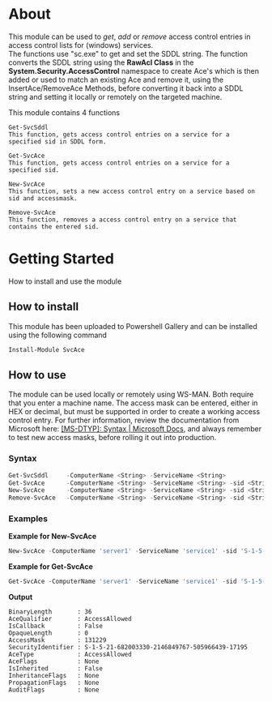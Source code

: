 # About
This module can be used to *get*, *add* or *remove* access control entries in access control lists for (windows) services.<br>
The functions use "sc.exe" to get and set the SDDL string. The function converts the SDDL string using the **RawAcl Class** in the **System.Security.AccessControl** namespace to create Ace's which is then added or used to match an existing Ace and remove it, using the InsertAce/RemoveAce Methods, before converting it back into a SDDL string and setting it locally or remotely on the targeted machine.
<br>

This module contains 4 functions<br>
```
Get-SvcSddl
This function, gets access control entries on a service for a specified sid in SDDL form.
```

```
Get-SvcAce
This function, gets access control entries on a service for a specified sid.
```

```
New-SvcAce
This function, sets a new access control entry on a service based on sid and accessmask.
```

```
Remove-SvcAce
This function, removes a access control entry on a service that contains the entered sid.
```

# Getting Started
How to install and use the module<br>

## How to install
This module has been uploaded to Powershell Gallery and can be installed using the following command
```powershell
Install-Module SvcAce
```

## How to use
The module can be used locally or remotely using WS-MAN. Both require that you enter a machine name.
The access mask can be entered, either in HEX or decimal, but must be supported in order to create a working access control entry.
For further information, review the documentation from Microsoft here: [[MS-DTYP]: Syntax | Microsoft Docs](https://learn.microsoft.com/en-us/openspecs/windows_protocols/ms-dtyp/f4296d69-1c0f-491f-9587-a960b292d070), and always remember to test new access masks, before rolling it out into production.

### Syntax
```powershell
Get-SvcSddl     -ComputerName <String> -ServiceName <String>
Get-SvcAce      -ComputerName <String> -ServiceName <String> -sid <String>
New-SvcAce      -ComputerName <String> -ServiceName <String> -sid <String> -accessMask <Int>
Remove-SvcAce   -ComputerName <String> -ServiceName <String> -sid <String> -accessMask <Int>
```

### Examples
**Example for New-SvcAce**
```powershell
New-SvcAce -ComputerName 'server1' -ServiceName 'service1' -sid 'S-1-5-18' -accessMask 0x2009D
```

**Example for Get-SvcAce**
```powershell
Get-SvcAce -ComputerName 'server1' -ServiceName 'service1' -sid 'S-1-5-18'
```

**Output**

```console
BinaryLength       : 36
AceQualifier       : AccessAllowed
IsCallback         : False
OpaqueLength       : 0
AccessMask         : 131229
SecurityIdentifier : S-1-5-21-682003330-2146849767-505966439-17195
AceType            : AccessAllowed
AceFlags           : None
IsInherited        : False
InheritanceFlags   : None
PropagationFlags   : None
AuditFlags         : None
```
<br>

